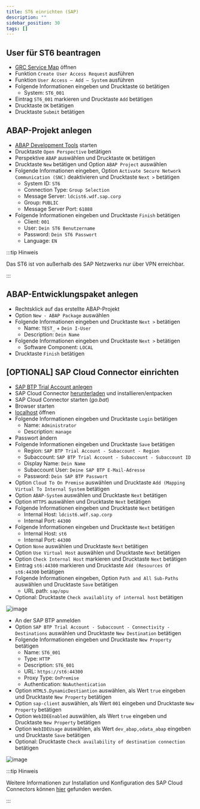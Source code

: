 ```yaml
---
title: ST6 einrichten (SAP)
description: ""
sidebar_position: 30
tags: []
---
```


## User für ST6 beantragen

- [GRC Service Map](https://vmw4958.wdf.sap.corp:44344/sap/bc/webdynpro/sap/grfn_service_map?WDCONFIGURATIONID=ZDLM_GRAC_FPM_AC_LPD_HOME&sap-config-mode=&sap-client=100&sap-language=EN) öffnen
- Funktion `Create User Access Request` ausführen
- Funktion `User Access – Add – System` ausführen
- Folgende Informationen eingeben und Drucktaste `GO` betätigen
  - System: `ST6_001`
- Eintrag `ST6_001` markieren und Drucktaste `Add` betätigen
- Drucktaste `OK` betätigen
- Drucktaste `Submit` betätigen

## ABAP-Projekt anlegen

- [ABAP Development Tools](../adt.md) starten
- Drucktaste `Open Perspective` betätigen
- Perspektive `ABAP` auswählen und Drucktaste `OK` betätigen
- Drucktaste `New` betätigen und Option `ABAP Project` auswählen
- Folgende Informationen eingeben, Option `Activate Secure Network Communication (SNC)` deaktivieren und Drucktaste `Next >` betätigen
  - System ID: `ST6`
  - Connection Type: `Group Selection`
  - Message Server: `ldcist6.wdf.sap.corp`
  - Group: `PUBLIC`
  - Message Server Port: `61888`
- Folgende Informationen eingeben und Drucktaste `Finish` betätigen
  - Client: `001`
  - User: `Dein ST6 Benutzername`
  - Password: `Dein ST6 Passwort`
  - Language: `EN`

:::tip Hinweis

Das ST6 ist von außerhalb des SAP Netzwerks nur über VPN erreichbar.

:::

## ABAP-Entwicklungspaket anlegen

- Rechtsklick auf das erstellte ABAP-Projekt
- Option `New - ABAP Package` auswählen
- Folgende Informationen eingeben und Drucktaste `Next >` betätigen
  - Name: `TEST_` + `Dein I-User`
  - Description: `Dein Name`
- Folgende Informationen eingeben und Drucktaste `Next >` betätigen
  - Software Component: `LOCAL`
- Drucktaste `Finish` betätigen

## [OPTIONAL] SAP Cloud Connector einrichten

- [SAP BTP Trial Account anlegen](https://developers.sap.com/tutorials/hcp-create-trial-account.html)
- SAP Cloud Connector [herunterladen](https://tools.hana.ondemand.com/#cloud) und installieren/entpacken
- SAP Cloud Connector starten (_go.bat_)
- Browser starten
- [localhost](https://localhost:8443) öffnen
- Folgende Informationen eingeben und Drucktaste `Login` betätigen
  - Name: `Administrator`
  - Description: `manage`
- Passwort ändern
- Folgende Informationen eingeben und Drucktaste `Save` betätigen
  - Region: `SAP BTP Trial Account - Subaccount - Region`
  - Subaccount: `SAP BTP Trial Account - Subaccount - Subaccount ID`
  - Display Name: `Dein Name`
  - Subaccount User: `Deine SAP BTP E-Mail-Adresse`
  - Password: `Dein SAP BTP Passwort`
- Option `Cloud To On Premise` auswählen und Drucktaste `Add (Mapping Virtual To Internal System` betätigen
- Option `ABAP-System` auswählen und Drucktaste `Next` betätigen
- Option `HTTPS` auswählen und Drucktaste `Next` betätigen
- Folgende Informationen eingeben und Drucktaste `Next` betätigen
  - Internal Host: `ldcist6.wdf.sap.corp`
  - Internal Port: `44300`
- Folgende Informationen eingeben und Drucktaste `Next` betätigen
  - Internal Host: `st6`
  - Internal Port: `44300`
- Option `None` auswählen und Drucktaste `Next` betätigen
- Option `Use Virtual Host` auswählen und Drucktaste `Next` betätigen
- Option `Check Internal Host` markieren und Drucktaste `Next` betätigen
- Eintrag `st6:44300` markieren und Drucktaste `Add (Resources Of st6:44300` betätigen
- Folgende Informationen eingeben, Option `Path and All Sub-Paths` auswählen und Drucktaste `Save` betätigen
  - URL path: `sap/opu`
- Optional: Drucktaste `Check availablity of internal host` betätigen

![image](https://user-images.githubusercontent.com/47243617/195268810-704c4d7d-b9bc-4a89-a27f-df0ef704c59e.png)

- An der SAP BTP anmelden
- Option `SAP BTP Trial Account - Subaccount - Connectivity - Destinations` auswählen und Drucktaste `New Destination` betätigen
- Folgende Informationen eingeben und Drucktaste `New Property` betätigen
  - Name: `ST6_001`
  - Type: `HTTP`
  - Description: `ST6_001`
  - URL: `https://st6:44300`
  - Proxy Type: `OnPremise`
  - Authentication: `NoAuthentication`
- Option `HTML5.DynamicDestiantion` auswählen, als Wert `true` eingeben und Drucktaste `New Property` betätigen
- Option `sap-client` auswählen, als Wert `001` eingeben und Drucktaste `New Property` betätigen
- Option `WebIDEEnabled` auswählen, als Wert `true` eingeben und Drucktaste `New Property` betätigen
- Option `WebIDEUsage` auswählen, als Wert `dev_abap,odata_abap` eingeben und Drucktaste `Save` betätigen
- Optional: Drucktaste `Check availability of destination connection` betätigen

![image](https://user-images.githubusercontent.com/47243617/195268820-b5bf1984-0f3d-4c38-bac0-16d2541c10b4.png)

:::tip Hinweis

Weitere Informationen zur Installation und Konfiguration des SAP Cloud Connectors können [hier](https://help.sap.com/viewer/cca91383641e40ffbe03bdc78f00f681/Cloud/en-US/e6c7616abb5710148cfcf3e75d96d596.html) gefunden werden.

:::
